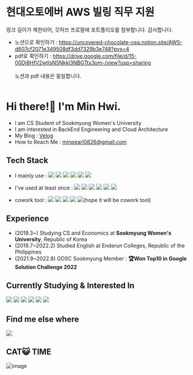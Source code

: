 # 현대오토에버 AWS 빌링 직무 지원
링크 길이가 제한되어, 깃허브 프로필에 포트폴리오를 첨부합니다. 감사합니다.
- 노션으로 확인하기 : https://uncovered-chocolate-cea.notion.site/AWS-d607cf2071e349508df3dd7329b3e748?pvs=4
- pdf로 확인하기 : https://drive.google.com/file/d/15-00Dj8HfV2wtIsN5Nkkl3NBGTtx3om-/view?usp=sharing
<br><br>노션과 pdf 내용은 동일합니다.<br><br>

# Hi there!👋 I'm Min Hwi.
- I am CS Student of Sookmyung Women's University
- I am interested in BackEnd Engineering and Cloud Architecture
- My Blog : [Velog](https://velog.io/@mingadinga_1234)
- How to Reach Me : minpearl0826@gmail.com

##  Tech Stack
- I mainly use : <img src="https://img.shields.io/badge/Java-007396?style=flat-square&logo=Java&logoColor=white"/> <img src="https://img.shields.io/badge/Spring_Boot-6DB33F?style=flat-square&logo=SpringBoot&logoColor=white"/> <img src="https://img.shields.io/badge/Hibernate-59666C?style=flat-square&logo=Hibernate&logoColor=white"/> <img src="https://img.shields.io/badge/MySql-4479A1?style=flat-square&logo=MySQL&logoColor=white"/> <img src="https://img.shields.io/badge/AWS-232F3E?style=flat-square&logo=AmazonAWS&logoColor=white"/> <img src="https://img.shields.io/badge/GCP-4285F4?style=flat-square&logo=GoogleCloud&logoColor=white"/>
- I've used at least once : <img src="https://img.shields.io/badge/Docker-2496ED?style=flat-square&logo=Docker&logoColor=white"/> <img src="https://img.shields.io/badge/React-61DAFB?style=flat-square&logo=React&logoColor=white"/> <img src="https://img.shields.io/badge/Firebase-FFCA28?style=flat-square&logo=Firebase&logoColor=white"/> <img src="https://img.shields.io/badge/JavaScript-F7DF1E?style=flat-square&logo=JavaScript&logoColor=white"/> <img src="https://img.shields.io/badge/C-A8B9CC?style=flat-square&logo=C&logoColor=white"/> <img src="https://img.shields.io/badge/C++-00599C?style=flat-square&logo=C++&logoColor=white"/>

- cowork tool : 
<img src="https://img.shields.io/badge/GitHub-181717?style=flat-square&logo=GitHub&logoColor=white"/> <img src="https://img.shields.io/badge/Slack-4A154B?style=flat-square&logo=Slack&logoColor=white"/> <img src="https://img.shields.io/badge/Discord-5865F2?style=flat-square&logo=Discord&logoColor=white"/> <img src="https://img.shields.io/badge/Notion-000000?style=flat-square&logo=Notion&logoColor=white"/> <img src="https://img.shields.io/badge/Obsidian-483699?style=flat-square&logo=Obsidian&logoColor=white"/>(hope it will be cowork tool) 


## Experience
- (2019.3~) Studying CS and Economics at **Sookmyung Women's University**, Republic of Korea
- (2019.7~2022.2) Studied English at Enderun Colleges, Republic of the Philippines
- (2021.9~2022.8) GDSC Sookmyung Member : **🏆Won Top10 in Google Solution Challenge 2022**

## Currently Studying & Interested In
<img src="https://img.shields.io/badge/Spring_Data_Jpa-6DB33F?style=flat-square&logo=Spring&logoColor=white"/> <img src="https://img.shields.io/badge/Flutter-02569B?style=flat-square&logo=Flutter&logoColor=white"/> <img src="https://img.shields.io/badge/MongoDB-47A248?style=flat-square&logo=MongoDB&logoColor=white"/> <img src="https://img.shields.io/badge/FastAPI-009688?style=flat-square&logo=FastAPI&logoColor=white"/> <img src="https://img.shields.io/badge/Django-092E20?style=flat-square&logo=Django&logoColor=white"/> <img src="https://img.shields.io/badge/Kubernetes-326CE5?style=flat-square&logo=Kubernetes&logoColor=white"/>


## Find me else where
<a href="https://www.linkedin.com/in/hwi-min-44269423b"><img src="https://img.shields.io/badge/LinkedIn-0A66C2?style=flat-square&logo=LinkedIn&logoColor=white"/></a>

## CAT😺 TIME
![image](https://user-images.githubusercontent.com/53958188/185136029-1a31dd46-9cae-471c-893d-1c479d8dc303.png)

